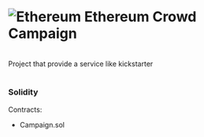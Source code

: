 # ![Ethereum](https://s2.coinmarketcap.com/static/img/coins/32x32/1027.png) Ethereum Crowd Campaign 
</br>
Project that provide a service like kickstarter


# <h3>Solidity</h3>

Contracts:
 * Campaign.sol